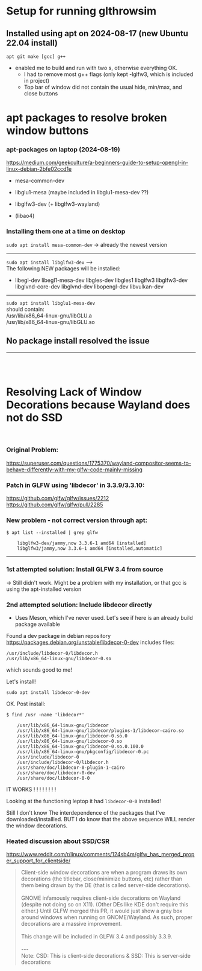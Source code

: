 
# Setup for running glthrowsim

## Installed using apt on 2024-08-17 (new Ubuntu 22.04 install)
```
apt git make [gcc] g++
```

- enabled me to build and run with two  s, otherwise everything OK.
    - I had to remove most g++ flags (only kept -lglfw3, which is included in project)
    - Top bar of window did not contain the usual hide, min/max, and close buttons


# apt packages to resolve broken window buttons


### apt-packages on laptop (2024-08-19)
https://medium.com/geekculture/a-beginners-guide-to-setup-opengl-in-linux-debian-2bfe02ccd1e

- mesa-common-dev
- libglu1-mesa (maybe included in libglu1-mesa-dev ??)

- libglfw3-dev (+ libglfw3-wayland)
- (libao4)

### Installing them one at a time on desktop

`sudo apt install mesa-common-dev` -> already the newest version

--- 

`sudo apt install libglfw3-dev` --> <br> 
The following NEW packages will be installed: <br>

- libegl-dev libegl1-mesa-dev libgles-dev libgles1 libglfw3 libglfw3-dev libglvnd-core-dev libglvnd-dev libopengl-dev libvulkan-dev


---

`sudo apt install libglu1-mesa-dev` <br> 
should contain: <br>
/usr/lib/x86_64-linux-gnu/libGLU.a <br>
/usr/lib/x86_64-linux-gnu/libGLU.so

## No package install resolved the issue

--- 
<br> <br>

# Resolving Lack of Window Decorations because Wayland does not do SSD 
<br>


### Original Problem:<br>
https://superuser.com/questions/1775370/wayland-compositor-seems-to-behave-differently-with-my-glfw-code-mainly-missing<br>

### Patch in GLFW using 'libdecor' in 3.3.9/3.3.10: <br>
https://github.com/glfw/glfw/issues/2212 <br> 
https://github.com/glfw/glfw/pull/2285 <br>

### New problem - not correct version through apt: <br>
```
$ apt list --installed | grep glfw

    libglfw3-dev/jammy,now 3.3.6-1 amd64 [installed]
    libglfw3/jammy,now 3.3.6-1 amd64 [installed,automatic]
```
--- 

### 1st attempted solution: Install GLFW 3.4 from source <br>
->  Still didn't work. Might be a problem with my installation, or that gcc is using the apt-installed version

### 2nd attempted solution: Include libdecor directly
- Uses Meson, which I've never used. Let's see if here is an already build package available

Found a dev package in debian repository
https://packages.debian.org/unstable/libdecor-0-dev
includes files:
```
/usr/include/libdecor-0/libdecor.h
/usr/lib/x86_64-linux-gnu/libdecor-0.so
```
which sounds good to me!

Let's install!

`sudo apt install libdecor-0-dev`

OK. Post install:

```
$ find /usr -name 'libdecor*'

    /usr/lib/x86_64-linux-gnu/libdecor
    /usr/lib/x86_64-linux-gnu/libdecor/plugins-1/libdecor-cairo.so
    /usr/lib/x86_64-linux-gnu/libdecor-0.so.0
    /usr/lib/x86_64-linux-gnu/libdecor-0.so
    /usr/lib/x86_64-linux-gnu/libdecor-0.so.0.100.0
    /usr/lib/x86_64-linux-gnu/pkgconfig/libdecor-0.pc
    /usr/include/libdecor-0
    /usr/include/libdecor-0/libdecor.h
    /usr/share/doc/libdecor-0-plugin-1-cairo
    /usr/share/doc/libdecor-0-dev
    /usr/share/doc/libdecor-0-0

```

IT WORKS ! ! ! ! ! !  ! !


Looking at the functioning leptop it had `libdecor-0-0` installed!

Still I don't know The interdependence of the packages that I've downloaded/installled. BUT  I do know that the above sequence WILL render the window decorations. 


### Heated discussion about SSD/CSR 
https://www.reddit.com/r/linux/comments/124sb4m/glfw_has_merged_proper_support_for_clientside/

> Client-side window decorations are when a program draws its own decorations (the titlebar, close/minimize buttons, etc) rather than them being drawn by the DE (that is called server-side decorations). <br><br>
GNOME infamously requires client-side decorations on Wayland (despite not doing so on X11). (Other DEs like KDE don't require this either.) Until GLFW merged this PR, it would just show a gray box around windows when running on GNOME/Wayland. As such, proper decorations are a massive improvement. <br><br>
This change will be included in GLFW 3.4 and possibly 3.3.9.<br><br> --- <br>
Note: CSD: This is client-side decorations & SSD: This is server-side decorations

